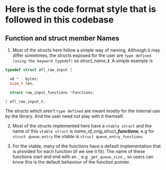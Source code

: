
# Here is the code format style that is followed in this codebase

## Function and struct member Names

1. Most of the structs here follow a simple way of naming. Although it may differ sometimes, the structs exposed for the user are `type defined (using the keyword typedef)` as *struct_name_**t***. A simple example is

```C
typedef struct afl_raw_input {

  u8 *   bytes;
  size_t len;

  struct raw_input_functions *functions;

} afl_raw_input_t;
```

The structs which aren't `type defined` are meant mostly for the internal use by the library. And the user need not play with it themself.

2. Most of the structs implemented here have a `vtable struct` and the name of this `vtable struct` is *name_of_orig_struct_**functions***, e.g for `struct queue_entry` the vtable is `struct queue_entry_functions`

3. For the vtable, many of the functions have a default implementation that is provided for each function (if we see it fit). The name of these functions start and end with an `_` e.g `_get_queue_size_`, so users can know this is the default behaviour of the function pointer.
